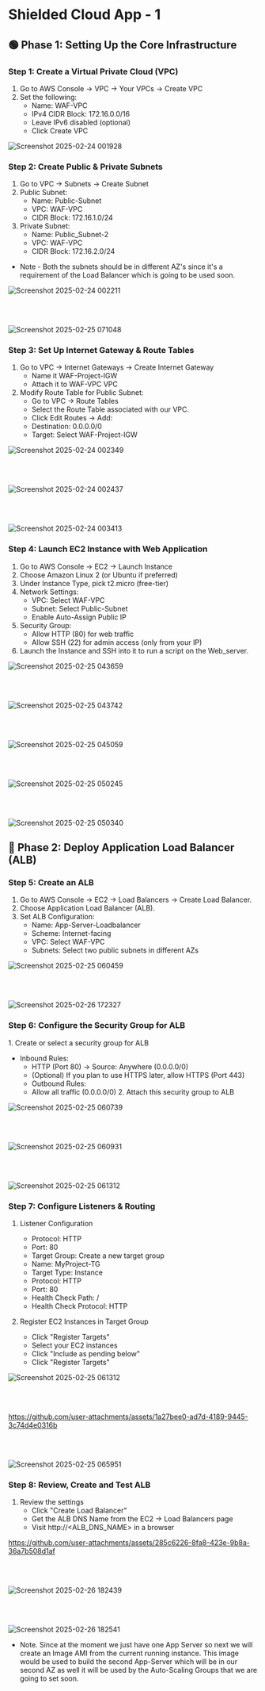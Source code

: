 # Shielded Cloud App - 1

## 🟢  Phase 1: Setting Up the Core Infrastructure

### Step 1: Create a Virtual Private Cloud (VPC)
1. Go to AWS Console → VPC → Your VPCs → Create VPC
2. Set the following:
    -  Name: WAF-VPC
    -  IPv4 CIDR Block: 172.16.0.0/16
    -  Leave IPv6 disabled (optional)
    -  Click Create VPC
  
![Screenshot 2025-02-24 001928](https://github.com/user-attachments/assets/3d9b7e61-e292-4933-8475-bd51ee5e4346)

  
### Step 2: Create Public & Private Subnets
1. Go to VPC → Subnets → Create Subnet
2. Public Subnet:
   -  Name: Public-Subnet
   -  VPC: WAF-VPC
   -  CIDR Block: 172.16.1.0/24
3. Private Subnet:
   -  Name: Public_Subnet-2
   -  VPC: WAF-VPC
   -  CIDR Block: 172.16.2.0/24

* Note - Both the subnets should be in different AZ's since it's a requirement of the Load Balancer which is going to be used soon.
     
![Screenshot 2025-02-24 002211](https://github.com/user-attachments/assets/85c4327c-edd4-4608-8766-70220b790b57)

<br><br>

![Screenshot 2025-02-25 071048](https://github.com/user-attachments/assets/8021648a-e139-41ad-92af-458c1d3c3ddf)




### Step 3: Set Up Internet Gateway & Route Tables
1. Go to VPC → Internet Gateways → Create Internet Gateway
   -  Name it WAF-Project-IGW
   -  Attach it to WAF-VPC VPC
2. Modify Route Table for Public Subnet:
   -  Go to VPC → Route Tables
   -  Select the Route Table associated with our VPC.
   -  Click Edit Routes → Add:
   -  Destination: 0.0.0.0/0
   -  Target: Select WAF-Project-IGW

![Screenshot 2025-02-24 002349](https://github.com/user-attachments/assets/bfe5ed5d-0b7a-47a8-8736-97b74c8674ac)

<br><br>

![Screenshot 2025-02-24 002437](https://github.com/user-attachments/assets/85b6bc6e-6dc9-483c-898e-da183b215e2a)

<br><br>

![Screenshot 2025-02-24 003413](https://github.com/user-attachments/assets/7632d8a7-c769-4e82-b063-f28eccd519f6)


### Step 4: Launch EC2 Instance with Web Application
1. Go to AWS Console → EC2 → Launch Instance
2. Choose Amazon Linux 2 (or Ubuntu if preferred)
3. Under Instance Type, pick t2.micro (free-tier)
4. Network Settings:
    - VPC: Select WAF-VPC
    - Subnet: Select Public-Subnet
    - Enable Auto-Assign Public IP
5. Security Group:
    - Allow HTTP (80) for web traffic
    - Allow SSH (22) for admin access (only from your IP)
6. Launch the Instance and SSH into it to run a script on the Web_server.
       

![Screenshot 2025-02-25 043659](https://github.com/user-attachments/assets/c57a111b-e7a4-48bd-b5ac-bde0e33c8a14)

<br><br>

![Screenshot 2025-02-25 043742](https://github.com/user-attachments/assets/01f44fa5-e245-4682-a505-0a21db3e275f)

<br><br>

![Screenshot 2025-02-25 045059](https://github.com/user-attachments/assets/ac699517-3e2b-4afc-8937-73c371d9a3ae)

<br><br>

![Screenshot 2025-02-25 050245](https://github.com/user-attachments/assets/dd8cbad4-3622-494b-99ef-19ce57505317)

<br><br>

![Screenshot 2025-02-25 050340](https://github.com/user-attachments/assets/a0aaa9e9-3591-4636-b6b8-f4a7af33ab57)


## 🔵 Phase 2: Deploy Application Load Balancer (ALB)

### Step 5: Create an ALB

1. Go to AWS Console → EC2 → Load Balancers → Create Load Balancer.
2. Choose Application Load Balancer (ALB).
3. Set ALB Configuration:
    - Name: App-Server-Loadbalancer
    - Scheme: Internet-facing
    - VPC: Select WAF-VPC
    - Subnets: Select two public subnets in different AZs

![Screenshot 2025-02-25 060459](https://github.com/user-attachments/assets/ec15f4d6-80e1-40fd-af70-19d7082ef80d)

<br><br>

![Screenshot 2025-02-26 172327](https://github.com/user-attachments/assets/e7d79d7a-2065-4bf3-be69-0b94afa229fc)



### Step 6: Configure the Security Group for ALB
1️. Create or select a security group for ALB

* Inbound Rules:
    - HTTP (Port 80) → Source: Anywhere (0.0.0.0/0)
    - (Optional) If you plan to use HTTPS later, allow HTTPS (Port 443)
    - Outbound Rules:
    - Allow all traffic (0.0.0.0/0)
2️. Attach this security group to ALB



![Screenshot 2025-02-25 060739](https://github.com/user-attachments/assets/243ec87f-6578-4ee2-a2f5-1b182b9b8f2a)

<br><br>

![Screenshot 2025-02-25 060931](https://github.com/user-attachments/assets/0d03c79b-2d2a-4a8a-ab12-4c422ac3493b)

<br><br>

![Screenshot 2025-02-25 061312](https://github.com/user-attachments/assets/8c717c90-ebab-4d94-ab7b-c055fb2f6013)



### Step 7: Configure Listeners & Routing
1. Listener Configuration

    - Protocol: HTTP
    - Port: 80
    - Target Group: Create a new target group
    - Name: MyProject-TG
    - Target Type: Instance
    - Protocol: HTTP
    - Port: 80
    - Health Check Path: /
    - Health Check Protocol: HTTP

2. Register EC2 Instances in Target Group

    - Click "Register Targets"
    - Select your EC2 instances
    - Click "Include as pending below"
    - Click "Register Targets"

![Screenshot 2025-02-25 061312](https://github.com/user-attachments/assets/f371b714-84ed-4ede-bec2-775be246227c)

<br><br>

https://github.com/user-attachments/assets/1a27bee0-ad7d-4189-9445-3c74d4e0316b

<br><br>

![Screenshot 2025-02-25 065951](https://github.com/user-attachments/assets/0e138457-0d24-41aa-aef7-f75605804b91)



### Step 8: Review, Create and Test ALB
        
1.  Review the settings
    - Click "Create Load Balancer"
    - Get the ALB DNS Name from the EC2 → Load Balancers page
    - Visit http://<ALB_DNS_NAME> in a browser

https://github.com/user-attachments/assets/285c6226-8fa8-423e-9b8a-36a7b508d1af

<br><br>

![Screenshot 2025-02-26 182439](https://github.com/user-attachments/assets/a2297058-6110-45b6-933d-4b4b06a5c27d)

<br><br>

![Screenshot 2025-02-26 182541](https://github.com/user-attachments/assets/4c1fb7f2-aa10-4a77-9676-a81d9548c5fe)

* Note. Since at the moment we just have one App Server so next we will create an Image AMI from the current running instance. This image would be used to build the second App-Server which will be in our second AZ as well it will be used by the Auto-Scaling Groups that we are going to set soon.

